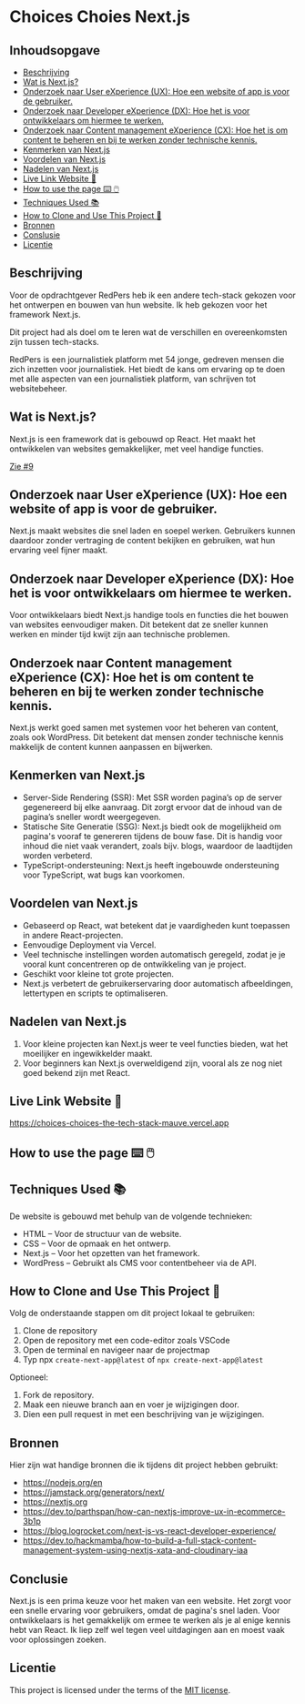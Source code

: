 # Choices Choies Next.js

## Inhoudsopgave
  * [Beschrijving](https://github.com/annelinderaadsheer/choices-choices-the-tech-stack/blob/main/README.md#beschrijving)
  * [Wat is Next.js?](https://github.com/annelinderaadsheer/choices-choices-the-tech-stack/blob/main/README.md#wat-is-nextjs)
  * [Onderzoek naar User eXperience (UX): Hoe een website of app is voor de gebruiker.](https://github.com/annelinderaadsheer/choices-choices-the-tech-stack/blob/main/README.md#onderzoek-naar-user-experience-ux-hoe-een-website-of-app-is-voor-de-gebruiker)
  * [Onderzoek naar Developer eXperience (DX): Hoe het is voor ontwikkelaars om hiermee te werken.](https://github.com/annelinderaadsheer/choices-choices-the-tech-stack/blob/main/README.md#onderzoek-naar-developer-experience-dx-hoe-het-is-voor-ontwikkelaars-om-hiermee-te-werken)
  * [Onderzoek naar Content management eXperience (CX): Hoe het is om content te beheren en bij te werken zonder technische kennis.](https://github.com/annelinderaadsheer/choices-choices-the-tech-stack/blob/main/README.md#content-management-experience-cx-hoe-het-is-om-content-te-beheren-en-bij-te-werken-zonder-technische-kennis)
  * [Kenmerken van Next.js](https://github.com/annelinderaadsheer/choices-choices-the-tech-stack/blob/main/README.md#kenmerken-van-nextjs)
  * [Voordelen van Next.js](https://github.com/annelinderaadsheer/choices-choices-the-tech-stack/blob/main/README.md#voordelen-van-nextjs)
  * [Nadelen van Next.js](https://github.com/annelinderaadsheer/choices-choices-the-tech-stack/blob/main/README.md#nadelen-van-nextjs)
  * [Live Link Website 🔗](https://github.com/annelinderaadsheer/choices-choices-the-tech-stack/blob/main/README.md#live-link-website-)
  * [How to use the page ⌨️ 🖱️](https://github.com/annelinderaadsheer/choices-choices-the-tech-stack/blob/main/README.md#how-to-use-the-page-%EF%B8%8F-%EF%B8%8F)
  * [Techniques Used 📚](https://github.com/annelinderaadsheer/choices-choices-the-tech-stack/blob/main/README.md#techniques-used-)
  * [How to Clone and Use This Project 👯](https://github.com/annelinderaadsheer/choices-choices-the-tech-stack/blob/main/README.md#how-to-clone-and-use-this-project-)
  * [Bronnen](https://github.com/annelinderaadsheer/choices-choices-the-tech-stack/blob/main/README.md#bronnen)
  * [Conslusie](https://github.com/annelinderaadsheer/choices-choices-the-tech-stack/blob/main/README.md#conclusie)
  * [Licentie](https://github.com/annelinderaadsheer/choices-choices-the-tech-stack/blob/main/README.md#licentie)

## Beschrijving

Voor de opdrachtgever RedPers heb ik een andere tech-stack gekozen voor het ontwerpen en bouwen van hun website. 
Ik heb gekozen voor het framework Next.js.

Dit project had als doel om te leren wat de verschillen en overeenkomsten zijn tussen tech-stacks.

RedPers is een journalistiek platform met 54 jonge, gedreven mensen die zich inzetten voor journalistiek. Het biedt de kans om ervaring op te doen met alle aspecten van een journalistiek platform, van schrijven tot websitebeheer.

## Wat is Next.js?

Next.js is een framework dat is gebouwd op React. Het maakt het ontwikkelen van websites gemakkelijker, met veel handige functies.

[Zie #9](https://github.com/annelinderaadsheer/choices-choices-the-tech-stack/issues/9)

## Onderzoek naar User eXperience (UX): Hoe een website of app is voor de gebruiker.
Next.js maakt websites die snel laden en soepel werken. Gebruikers kunnen daardoor zonder vertraging de content bekijken en gebruiken, wat hun ervaring veel fijner maakt.

## Onderzoek naar Developer eXperience (DX): Hoe het is voor ontwikkelaars om hiermee te werken.
Voor ontwikkelaars biedt Next.js handige tools en functies die het bouwen van websites eenvoudiger maken. Dit betekent dat ze sneller kunnen werken en minder tijd kwijt zijn aan technische problemen.

## Onderzoek naar Content management eXperience (CX): Hoe het is om content te beheren en bij te werken zonder technische kennis.
Next.js werkt goed samen met systemen voor het beheren van content, zoals ook WordPress. Dit betekent dat mensen zonder technische kennis makkelijk de content kunnen aanpassen en bijwerken.

## Kenmerken van Next.js
* Server-Side Rendering (SSR): Met SSR worden pagina’s op de server gegenereerd bij elke aanvraag. Dit zorgt ervoor dat de inhoud van de pagina’s sneller wordt weergegeven.
* Statische Site Generatie (SSG): Next.js biedt ook de mogelijkheid om pagina's vooraf te genereren tijdens de bouw fase. Dit is handig voor inhoud die niet vaak verandert, zoals bijv. blogs, waardoor de laadtijden worden verbeterd.
* TypeScript-ondersteuning: Next.js heeft ingebouwde ondersteuning voor TypeScript, wat bugs kan voorkomen.

## Voordelen van Next.js

* Gebaseerd op React, wat betekent dat je vaardigheden kunt toepassen in andere React-projecten.
* Eenvoudige Deployment via Vercel.
* Veel technische instellingen worden automatisch geregeld, zodat je je vooral kunt concentreren op de ontwikkeling van je project.
* Geschikt voor kleine tot grote projecten.
* Next.js verbetert de gebruikerservaring door automatisch afbeeldingen, lettertypen en scripts te optimaliseren.

## Nadelen van Next.js

1. Voor kleine projecten kan Next.js weer te veel functies bieden, wat het moeilijker en ingewikkelder maakt.
2. Voor beginners kan Next.js overweldigend zijn, vooral als ze nog niet goed bekend zijn met React.

## Live Link Website 🔗

https://choices-choices-the-tech-stack-mauve.vercel.app

## How to use the page ⌨️ 🖱️

## Techniques Used 📚
De website is gebouwd met behulp van de volgende technieken:
* HTML – Voor de structuur van de website.
* CSS – Voor de opmaak en het ontwerp.
* Next.js – Voor het opzetten van het framework.
* WordPress – Gebruikt als CMS voor contentbeheer via de API.

## How to Clone and Use This Project 👯
Volg de onderstaande stappen om dit project lokaal te gebruiken:

1. Clone de repository
2. Open de repository met een code-editor zoals VSCode
3. Open de terminal en navigeer naar de projectmap
4. Typ npx ```create-next-app@latest``` of ```npx create-next-app@latest```
   
Optioneel:

1. Fork de repository.
2. Maak een nieuwe branch aan en voer je wijzigingen door.
3. Dien een pull request in met een beschrijving van je wijzigingen.

## Bronnen
Hier zijn wat handige bronnen die ik tijdens dit project hebben gebruikt:

* https://nodejs.org/en
* https://jamstack.org/generators/next/
* https://nextjs.org
* https://dev.to/parthspan/how-can-nextjs-improve-ux-in-ecommerce-3b1p
* https://blog.logrocket.com/next-js-vs-react-developer-experience/
* https://dev.to/hackmamba/how-to-build-a-full-stack-content-management-system-using-nextjs-xata-and-cloudinary-iaa

## Conclusie

Next.js is een prima keuze voor het maken van een website. Het zorgt voor een snelle ervaring voor gebruikers, omdat de pagina's snel laden. Voor ontwikkelaars is het gemakkelijk om ermee te werken als je al enige kennis hebt van React. Ik liep zelf wel tegen veel uitdagingen aan en moest vaak voor oplossingen zoeken.

## Licentie

This project is licensed under the terms of the [MIT license](./LICENSE).
